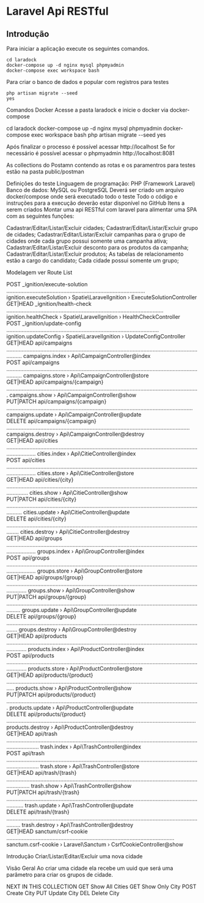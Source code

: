# Laravel Api RESTful

## Introdução

Para iniciar a aplicação execute os seguintes comandos.

```
cd laradock 
docker-compose up -d nginx mysql phpmyadmin
docker-compose exec workspace bash 

```

Para criar o banco de dados e popular com registros para testes

```
php artisan migrate --seed
yes 

```


Comandos Docker
Acesse a pasta laradock e inicie o docker via docker-compose

cd laradock
docker-compose up -d nginx mysql phpmyadmin
docker-compose exec workspace bash 
php artisan migrate --seed
yes

Após finalizar o processo é possível acessar http://localhost
Se for necessário é possível acessar o phpmyadmin http://localhost:8081

As collections do Postamn contendo as rotas e os paramentros para testes estão na pasta public/postman

Definições do teste
Linguagem de programação: PHP (Framework Laravel)
Banco de dados: MySQL ou PostgreSQL
Deverá ser criado um arquivo docker/compose onde será executado todo o teste
Todo o código e instruções para a execução deverão estar disponível no GitHub
Itens a serem criados
Montar uma api RESTful com laravel para alimentar uma SPA com as seguintes funções:

Cadastrar/Editar/Listar/Excluir cidades;
Cadastrar/Editar/Listar/Excluir grupo de cidades;
Cadastrar/Editar/Listar/Excluir campanhas para o grupo de cidades onde cada grupo possui somente uma campanha ativa;
Cadastrar/Editar/Listar/Excluir desconto para os produtos da campanha;
Cadastrar/Editar/Listar/Excluir produtos;
As tabelas de relacionamento estão a cargo do candidato;
Cada cidade possui somente um grupo;

Modelagem
ver
Route List

  POST            _ignition/execute-solution .......................................................................................... ignition.executeSolution › Spatie\LaravelIgnition › ExecuteSolutionController  
  GET|HEAD        _ignition/health-check ...................................................................................................... ignition.healthCheck › Spatie\LaravelIgnition › HealthCheckController  
  POST            _ignition/update-config ................................................................................................... ignition.updateConfig › Spatie\LaravelIgnition › UpdateConfigController  
  GET|HEAD        api/campaigns ...................................................................................................................................... campaigns.index › Api\CampaignController@index  
  POST            api/campaigns ...................................................................................................................................... campaigns.store › Api\CampaignController@store  
  GET|HEAD        api/campaigns/{campaign} ............................................................................................................................. campaigns.show › Api\CampaignController@show  
  PUT|PATCH       api/campaigns/{campaign} ......................................................................................................................... campaigns.update › Api\CampaignController@update  
  DELETE          api/campaigns/{campaign} ....................................................................................................................... campaigns.destroy › Api\CampaignController@destroy  
  GET|HEAD        api/cities ............................................................................................................................................... cities.index › Api\CitieController@index  
  POST            api/cities ............................................................................................................................................... cities.store › Api\CitieController@store  
  GET|HEAD        api/cities/{city} .......................................................................................................................................... cities.show › Api\CitieController@show  
  PUT|PATCH       api/cities/{city} ...................................................................................................................................... cities.update › Api\CitieController@update  
  DELETE          api/cities/{city} .................................................................................................................................... cities.destroy › Api\CitieController@destroy  
  GET|HEAD        api/groups ............................................................................................................................................... groups.index › Api\GroupController@index  
  POST            api/groups ............................................................................................................................................... groups.store › Api\GroupController@store  
  GET|HEAD        api/groups/{group} ......................................................................................................................................... groups.show › Api\GroupController@show  
  PUT|PATCH       api/groups/{group} ..................................................................................................................................... groups.update › Api\GroupController@update  
  DELETE          api/groups/{group} ................................................................................................................................... groups.destroy › Api\GroupController@destroy  
  GET|HEAD        api/products ......................................................................................................................................... products.index › Api\ProductController@index  
  POST            api/products ......................................................................................................................................... products.store › Api\ProductController@store  
  GET|HEAD        api/products/{product} ................................................................................................................................. products.show › Api\ProductController@show  
  PUT|PATCH       api/products/{product} ............................................................................................................................. products.update › Api\ProductController@update  
  DELETE          api/products/{product} ........................................................................................................................... products.destroy › Api\ProductController@destroy  
  GET|HEAD        api/trash ................................................................................................................................................. trash.index › Api\TrashController@index  
  POST            api/trash ................................................................................................................................................. trash.store › Api\TrashController@store  
  GET|HEAD        api/trash/{trash} ........................................................................................................................................... trash.show › Api\TrashController@show  
  PUT|PATCH       api/trash/{trash} ....................................................................................................................................... trash.update › Api\TrashController@update  
  DELETE          api/trash/{trash} ..................................................................................................................................... trash.destroy › Api\TrashController@destroy  
  GET|HEAD        sanctum/csrf-cookie ............................................................................................................. sanctum.csrf-cookie › Laravel\Sanctum › CsrfCookieController@show  

  Introdução
Criar/Listar/Editar/Excluir uma nova cidade

Visão Geral
Ao criar uma cidade ela recebe um uuid que será uma parâmetro para criar os grupos de cidade.

NEXT IN THIS COLLECTION
GET
Show All Cities
GET
Show Only City
POST
Create City
PUT
Update City
DEL
Delete City